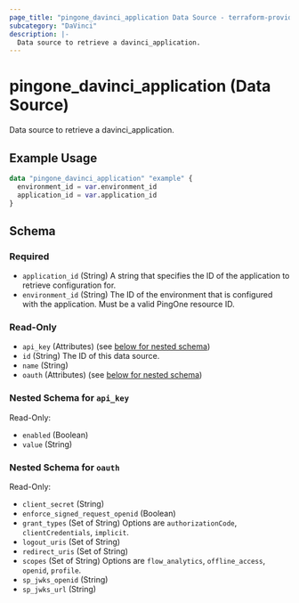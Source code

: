 ```yaml
---
page_title: "pingone_davinci_application Data Source - terraform-provider-pingone"
subcategory: "DaVinci"
description: |-
  Data source to retrieve a davinci_application.
---
```


# pingone_davinci_application (Data Source)

Data source to retrieve a davinci_application.

## Example Usage

```terraform
data "pingone_davinci_application" "example" {
  environment_id = var.environment_id
  application_id = var.application_id
}
```

<!-- schema generated by tfplugindocs -->
## Schema

### Required

- `application_id` (String) A string that specifies the ID of the application to retrieve configuration for.
- `environment_id` (String) The ID of the environment that is configured with the application. Must be a valid PingOne resource ID.

### Read-Only

- `api_key` (Attributes) (see [below for nested schema](#nestedatt--api_key))
- `id` (String) The ID of this data source.
- `name` (String)
- `oauth` (Attributes) (see [below for nested schema](#nestedatt--oauth))

<a id="nestedatt--api_key"></a>
### Nested Schema for `api_key`

Read-Only:

- `enabled` (Boolean)
- `value` (String)


<a id="nestedatt--oauth"></a>
### Nested Schema for `oauth`

Read-Only:

- `client_secret` (String)
- `enforce_signed_request_openid` (Boolean)
- `grant_types` (Set of String) Options are `authorizationCode`, `clientCredentials`, `implicit`.
- `logout_uris` (Set of String)
- `redirect_uris` (Set of String)
- `scopes` (Set of String) Options are `flow_analytics`, `offline_access`, `openid`, `profile`.
- `sp_jwks_openid` (String)
- `sp_jwks_url` (String)